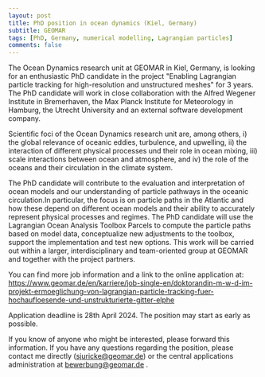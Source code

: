```yaml
---
layout: post
title: PhD position in ocean dynamics (Kiel, Germany)
subtitle: GEOMAR
tags: [PhD, Germany, numerical modelling, Lagrangian particles]
comments: false
---
```

The Ocean Dynamics research unit at GEOMAR in Kiel, Germany, is looking for an enthusiastic PhD candidate in the project "Enabling Lagrangian particle tracking for high-resolution and unstructured meshes" for 3 years. The PhD candidate will work in close collaboration with the Alfred Wegener Institute in Bremerhaven, the Max Planck Institute for Meteorology in Hamburg, the Utrecht University and an external software development company.

Scientific foci of the Ocean Dynamics research unit are, among others, i) the global relevance of oceanic eddies, turbulence, and upwelling, ii) the interaction of different physical processes und their role in ocean mixing, iii) scale interactions between ocean and atmosphere, and iv) the role of the oceans and their circulation in the climate system. 

The PhD candidate will contribute to the evaluation and interpretation of ocean models and our understanding of particle pathways in the oceanic circulation.In particular, the focus is on particle paths in the Atlantic and how these depend on different ocean models and their ability to accurately represent physical processes and regimes. The PhD candidate will use the Lagrangian Ocean Analysis Toolbox Parcels to compute the particle paths based on model data, conceptualize new adjustments to the toolbox, support the implementation and test new options. This work will be carried out within a larger, interdisciplinary and team-oriented group at GEOMAR and together with the project partners.

You can find more job information and a link to the online application at:
https://www.geomar.de/en/karriere/job-single-en/doktorandin-m-w-d-im-projekt-ermoeglichung-von-lagrangian-particle-tracking-fuer-hochaufloesende-und-unstrukturierte-gitter-elphe

Application deadline is 28th April 2024. The position may start as early as possible.

If you know of anyone who might be interested, please forward this information. If you have any questions regarding the position, please contact me directly (sjuricke@geomar.de) or the central applications administration at bewerbung@geomar.de .
